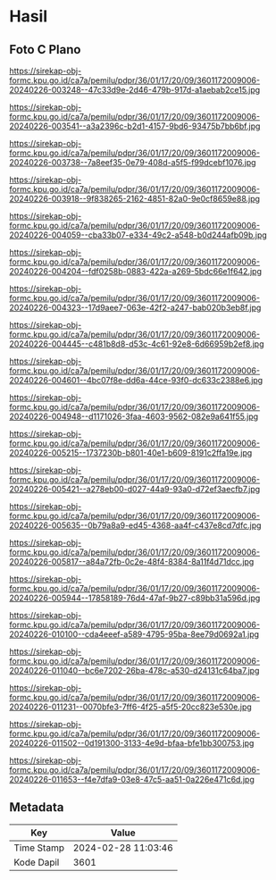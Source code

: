 # Hasil

## Foto C Plano

https://sirekap-obj-formc.kpu.go.id/ca7a/pemilu/pdpr/36/01/17/20/09/3601172009006-20240226-003248--47c33d9e-2d46-479b-917d-a1aebab2ce15.jpg

https://sirekap-obj-formc.kpu.go.id/ca7a/pemilu/pdpr/36/01/17/20/09/3601172009006-20240226-003541--a3a2396c-b2d1-4157-9bd6-93475b7bb6bf.jpg

https://sirekap-obj-formc.kpu.go.id/ca7a/pemilu/pdpr/36/01/17/20/09/3601172009006-20240226-003738--7a8eef35-0e79-408d-a5f5-f99dcebf1076.jpg

https://sirekap-obj-formc.kpu.go.id/ca7a/pemilu/pdpr/36/01/17/20/09/3601172009006-20240226-003918--9f838265-2162-4851-82a0-9e0cf8659e88.jpg

https://sirekap-obj-formc.kpu.go.id/ca7a/pemilu/pdpr/36/01/17/20/09/3601172009006-20240226-004059--cba33b07-e334-49c2-a548-b0d244afb09b.jpg

https://sirekap-obj-formc.kpu.go.id/ca7a/pemilu/pdpr/36/01/17/20/09/3601172009006-20240226-004204--fdf0258b-0883-422a-a269-5bdc66e1f642.jpg

https://sirekap-obj-formc.kpu.go.id/ca7a/pemilu/pdpr/36/01/17/20/09/3601172009006-20240226-004323--17d9aee7-063e-42f2-a247-bab020b3eb8f.jpg

https://sirekap-obj-formc.kpu.go.id/ca7a/pemilu/pdpr/36/01/17/20/09/3601172009006-20240226-004445--c481b8d8-d53c-4c61-92e8-6d66959b2ef8.jpg

https://sirekap-obj-formc.kpu.go.id/ca7a/pemilu/pdpr/36/01/17/20/09/3601172009006-20240226-004601--4bc07f8e-dd6a-44ce-93f0-dc633c2388e6.jpg

https://sirekap-obj-formc.kpu.go.id/ca7a/pemilu/pdpr/36/01/17/20/09/3601172009006-20240226-004948--d1171026-3faa-4603-9562-082e9a641f55.jpg

https://sirekap-obj-formc.kpu.go.id/ca7a/pemilu/pdpr/36/01/17/20/09/3601172009006-20240226-005215--1737230b-b801-40e1-b609-8191c2ffa19e.jpg

https://sirekap-obj-formc.kpu.go.id/ca7a/pemilu/pdpr/36/01/17/20/09/3601172009006-20240226-005421--a278eb00-d027-44a9-93a0-d72ef3aecfb7.jpg

https://sirekap-obj-formc.kpu.go.id/ca7a/pemilu/pdpr/36/01/17/20/09/3601172009006-20240226-005635--0b79a8a9-ed45-4368-aa4f-c437e8cd7dfc.jpg

https://sirekap-obj-formc.kpu.go.id/ca7a/pemilu/pdpr/36/01/17/20/09/3601172009006-20240226-005817--a84a72fb-0c2e-48f4-8384-8a11f4d71dcc.jpg

https://sirekap-obj-formc.kpu.go.id/ca7a/pemilu/pdpr/36/01/17/20/09/3601172009006-20240226-005944--17858189-76d4-47af-9b27-c89bb31a596d.jpg

https://sirekap-obj-formc.kpu.go.id/ca7a/pemilu/pdpr/36/01/17/20/09/3601172009006-20240226-010100--cda4eeef-a589-4795-95ba-8ee79d0692a1.jpg

https://sirekap-obj-formc.kpu.go.id/ca7a/pemilu/pdpr/36/01/17/20/09/3601172009006-20240226-011040--bc6e7202-26ba-478c-a530-d24131c64ba7.jpg

https://sirekap-obj-formc.kpu.go.id/ca7a/pemilu/pdpr/36/01/17/20/09/3601172009006-20240226-011231--0070bfe3-7ff6-4f25-a5f5-20cc823e530e.jpg

https://sirekap-obj-formc.kpu.go.id/ca7a/pemilu/pdpr/36/01/17/20/09/3601172009006-20240226-011502--0d191300-3133-4e9d-bfaa-bfe1bb300753.jpg

https://sirekap-obj-formc.kpu.go.id/ca7a/pemilu/pdpr/36/01/17/20/09/3601172009006-20240226-011653--f4e7dfa9-03e8-47c5-aa51-0a226e471c6d.jpg


## Metadata

| Key        | Value               |
| ---------- | ------------------- |
| Time Stamp | 2024-02-28 11:03:46 |
| Kode Dapil | 3601                |



